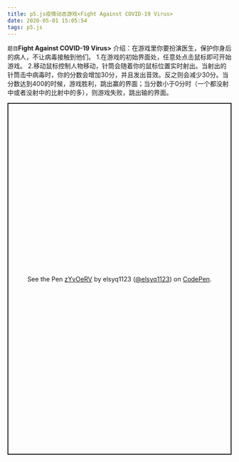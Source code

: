 ```yaml
---
title: p5.js疫情动态游戏<Fight Against COVID-19 Virus>
date: 2020-05-01 15:05:54
tags: p5.js
---
```




`题目`**Fight Against COVID-19 Virus>**
介绍：在游戏里你要扮演医生，保护你身后的病人，不让病毒接触到他们。
1.在游戏的初始界面处，任意处点击鼠标即可开始游戏。
2.移动鼠标控制人物移动，针筒会随着你的鼠标位置实时射出。当射出的针筒击中病毒时，你的分数会增加30分，并且发出音效。反之则会减少30分。当分数达到400的时候，游戏胜利，跳出赢的界面；当分数小于0分时（一个都没射中或者没射中的比射中的多），则游戏失败，跳出输的界面。

<p class="codepen" data-height="792" data-theme-id="light" data-default-tab="result" data-user="elsyq1123" data-slug-hash="zYvOeRV" style="height: 792px; box-sizing: border-box; display: flex; align-items: center; justify-content: center; border: 2px solid; margin: 1em 0; padding: 1em;" data-pen-title="zYvOeRV">
  <span>See the Pen <a href=" ">
  zYvOeRV</a > by elsyq1123 (<a href="https://codepen.io/elsyq1123">@elsyq1123</a >)
  on <a href="https://codepen.io">CodePen</a >.</span>
</p >
<script async src="https://static.codepen.io/assets/embed/ei.js"></script>
